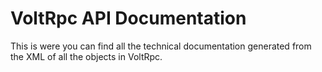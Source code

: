 # VoltRpc API Documentation

This is were you can find all the technical documentation generated from the XML of all the objects in VoltRpc.